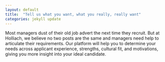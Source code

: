 ```yaml
---
layout: default
title:  "Tell us what you want, what you really, really want"
categories: jekyll update
---
```

Most managers dust of their old job advert the next time they recruit.  But at Holliach, we believe no two posts are the same and managers need help to articulate their requirements.  Our platform will help you to determine your needs across applicant experience, strengths, cultural fit, and motivations, giving you more insight into your ideal candidate.

